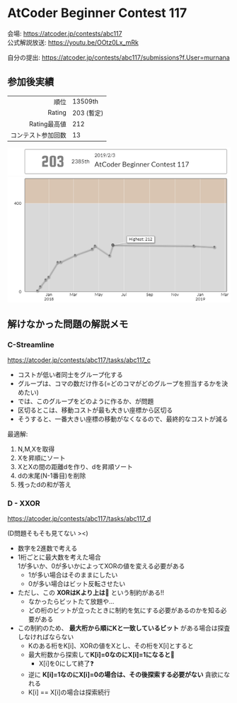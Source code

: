 # AtCoder Beginner Contest 117

会場: https://atcoder.jp/contests/abc117  
公式解説放送: https://youtu.be/OOtz0Lx_mRk

自分の提出: https://atcoder.jp/contests/abc117/submissions?f.User=murnana


## 参加後実績

|                    |      |
| -----------------: | :--- |
|               順位 | 13509th  |
|             Rating | 203 (暫定)   |
|       Rating最高値 | 212  |
| コンテスト参加回数 | 13  |

![ratingStatus](./ratingStatus.png)
![ratingGraph](./ratingGraph.png)


## 解けなかった問題の解説メモ

### C-Streamline

https://atcoder.jp/contests/abc117/tasks/abc117_c

- コストが低い者同士をグループ化する
- グループは、コマの数だけ作る(=どのコマがどのグループを担当するかを決めたい)
- では、このグループをどのように作るか、が問題
- 区切るとこは、移動コストが最も大きい座標から区切る
- そうすると、一番大きい座標の移動がなくなるので、最終的なコストが減る


最適解:
  1. N,M,Xを取得
  2. Xを昇順にソート
  3. XとXの間の距離dを作り、dを昇順ソート
  4. dの末尾(N-1番目)を削除
  5. 残ったdの和が答え



### D - XXOR

https://atcoder.jp/contests/abc117/tasks/abc117_d

(D問題そもそも見てない ><)

- 数字を2進数で考える
- 1桁ごとに最大数を考えた場合  
  1が多いか、0が多いかによってXORの値を変える必要がある
  - 1が多い場合はそのままにしたい
  - 0が多い場合はビット反転させたい
- ただし、この **XORはKより上は🙅** という制約がある!!
  - なかったらビットたて放題や…
  - どの桁のビットが立ったときに制約を気にする必要があるのかを知る必要がある
- この制約のため、 **最大桁から順にKと一致しているビット** がある場合は探査しなければならない
  - Kのある桁をK[i]、XORの値をXとし、その桁をX[i]とすると
  - 最大桁数から探索して**K[i]=0なのにX[i]=1になると🙅**
    - X[i]を0にして終了❓
  - 逆に **K[i]=1なのにX[i]=0の場合は、その後探索する必要がない** 貪欲になれる
  - K[i] == X[i]の場合は探索続行
